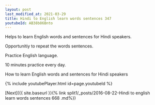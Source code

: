 ```yaml
---
layout: post
last_modified_at: 2021-03-29
title: Hindi to English learn words sentences 347 
youtubeId: AB38b86Bnto
---
```

 
 
Helps to learn English words and sentences for Hindi speakers.

Opportunitiy to repeat the words sentences. 

Practice English language. 
 
10 minutes practice every day. 
 
How to learn English words and sentences for Hindi speakers 
 
{% include youtubePlayer.html id=page.youtubeId %}
 
 
[Next]({{ site.baseurl }}{% link  split1/_posts/2016-08-22-Hindi to english learn words sentences 668 .md%})
 
